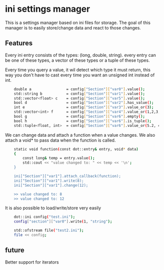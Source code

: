 # ini settings manager

This is a settings manager based on ini files for storage.
The goal of this manager is to easily store/change data and react to those changes.

## Features

Every ini entry consists of the types: (long, double, string).
every entry can be one of these types, a vector of these types or a tuple of these types.

Every time you query a value, it wil detect which type it must return, 
this way you don't have to cast every time you want an unsigned int instead of int.

```bash 
    double a                = config["Section"]["var0"].value();
    std::string b           = config["Section"]["var1"].value();
    std::vector<float> c    = config["Section"]["var5"].value();
    bool d                  = config["Section"]["var2"].has_value();
    int e                   = config["Section"]["var3"].value_or(3);
    std::vector<int> f      = config["Section"]["var4"].value_or(1,2,3,4);
    bool g                  = config["Section"]["var6"].empty();
    bool h                  = config["Section"]["var6"].is_tuple();
    std::tuple<float, int>  = config["Section"]["var6"].value_or(5.2, 4);
```

We can change data and attach a function when a value changes.
We also attach a void* to pass data when the function is called.

```bash 
    static void function(const dot::entry& entry, void* data)
    {
        const long& temp = entry.value();
        std::cout << "value changed to: " << temp << '\n';
    }

    ini["Section"]["var1"].attach_callback(function);
    ini["Section"]["var1"].write(8);
    ini["Section"]["var1"].change(12);

    >> value changed to: 8
    >> value changed to: 12
```


It is also possible to load/write/store very easily

```bash 
    dot::ini config("test.ini");
    config["section"]["var0"].write(1, "string");

    std::ofstream file("test2.ini");
    file << config;
```

## future

Better support for iterators
